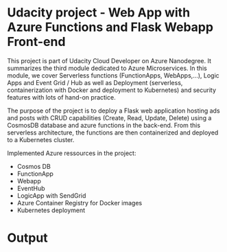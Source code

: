# Udacity project - Web App with Azure Functions and Flask Webapp Front-end

This project is part of Udacity Cloud Developer on Azure Nanodegree. It summarizes the third module dedicated to Azure Microservices. In this module, we cover Serverless functions (FunctionApps, WebApps,...), Logic Apps and Event Grid / Hub as well as Deployment (serverless, containerization with Docker and deployment to Kubernetes) and security features with lots of hand-on practice.

The purpose of the project is to deploy a Flask web application hosting ads and posts with CRUD capabilities (Create, Read, Update, Delete) using a CosmosDB database and azure functions in the back-end. From this serverless architecture, the functions are then containerized and deployed to a Kubernetes cluster.

Implemented Azure ressources in the project:
- Cosmos DB
- FunctionApp
- Webapp
- EventHub
- LogicApp with SendGrid
- Azure Container Registry for Docker images
- Kubernetes deployment

# Output

